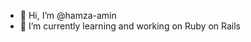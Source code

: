 - 👋 Hi, I’m @hamza-amin
- 🌱 I’m currently learning and working on Ruby on Rails

<!---
hamza-amin-tx/hamza-amin-tx is a ✨ special ✨ repository because its `README.md` (this file) appears on your GitHub profile.
You can click the Preview link to take a look at your changes.
--->
